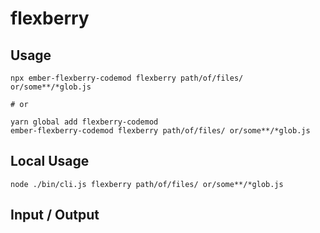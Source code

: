 # flexberry


## Usage

```
npx ember-flexberry-codemod flexberry path/of/files/ or/some**/*glob.js

# or

yarn global add flexberry-codemod
ember-flexberry-codemod flexberry path/of/files/ or/some**/*glob.js
```

## Local Usage
```
node ./bin/cli.js flexberry path/of/files/ or/some**/*glob.js
```

## Input / Output

<!--FIXTURES_TOC_START-->
<!--FIXTURES_TOC_END-->

<!--FIXTURES_CONTENT_START-->
<!--FIXTURES_CONTENT_END-->
